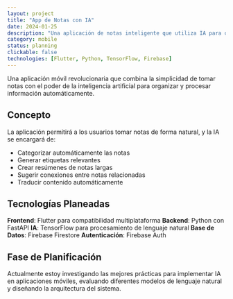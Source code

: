 ```yaml
---
layout: project
title: "App de Notas con IA"
date: 2024-01-25
description: "Una aplicación de notas inteligente que utiliza IA para organizar, categorizar y generar resúmenes automáticos de las notas del usuario."
category: mobile
status: planning
clickable: false
technologies: [Flutter, Python, TensorFlow, Firebase]
---
```


Una aplicación móvil revolucionaria que combina la simplicidad de tomar notas con el poder de la inteligencia artificial para organizar y procesar información automáticamente.

## Concepto

La aplicación permitirá a los usuarios tomar notas de forma natural, y la IA se encargará de:
- Categorizar automáticamente las notas
- Generar etiquetas relevantes
- Crear resúmenes de notas largas
- Sugerir conexiones entre notas relacionadas
- Traducir contenido automáticamente

## Tecnologías Planeadas

**Frontend**: Flutter para compatibilidad multiplataforma
**Backend**: Python con FastAPI
**IA**: TensorFlow para procesamiento de lenguaje natural
**Base de Datos**: Firebase Firestore
**Autenticación**: Firebase Auth

## Fase de Planificación

Actualmente estoy investigando las mejores prácticas para implementar IA en aplicaciones móviles, evaluando diferentes modelos de lenguaje natural y diseñando la arquitectura del sistema. 
